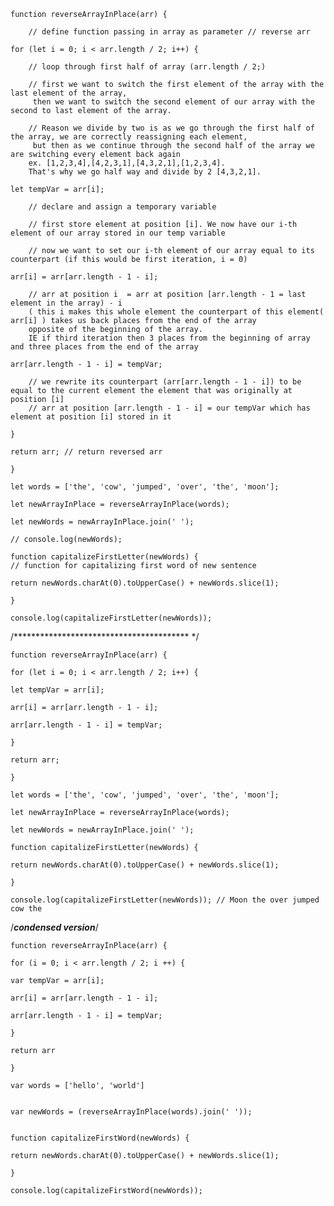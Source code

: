     function reverseArrayInPlace(arr) {

        // define function passing in array as parameter // reverse arr

    for (let i = 0; i < arr.length / 2; i++) {

        // loop through first half of array (arr.length / 2;)

        // first we want to switch the first element of the array with the last element of the array,
         then we want to switch the second element of our array with the second to last element of the array.

        // Reason we divide by two is as we go through the first half of the array, we are correctly reassigning each element,
         but then as we continue through the second half of the array we are switching every element back again
        ex. [1,2,3,4],[4,2,3,1],[4,3,2,1],[1,2,3,4].
        That's why we go half way and divide by 2 [4,3,2,1].

    let tempVar = arr[i];

        // declare and assign a temporary variable

        // first store element at position [i]. We now have our i-th element of our array stored in our temp variable

        // now we want to set our i-th element of our array equal to its counterpart (if this would be first iteration, i = 0)

    arr[i] = arr[arr.length - 1 - i];

        // arr at position i  = arr at position [arr.length - 1 = last element in the array) - i
        ( this i makes this whole element the counterpart of this element( arr[i] ) takes us back places from the end of the array
        opposite of the beginning of the array.
        IE if third iteration then 3 places from the beginning of array and three places from the end of the array

    arr[arr.length - 1 - i] = tempVar;

        // we rewrite its counterpart (arr[arr.length - 1 - i]) to be equal to the current element the element that was originally at position [i]
        // arr at position [arr.length - 1 - i] = our tempVar which has element at position [i] stored in it

    }

    return arr; // return reversed arr

    }

    let words = ['the', 'cow', 'jumped', 'over', 'the', 'moon'];

    let newArrayInPlace = reverseArrayInPlace(words);

    let newWords = newArrayInPlace.join(' ');

    // console.log(newWords);

    function capitalizeFirstLetter(newWords) {
    // function for capitalizing first word of new sentence

    return newWords.charAt(0).toUpperCase() + newWords.slice(1);

    }

    console.log(capitalizeFirstLetter(newWords));

  /**************************************** */

    function reverseArrayInPlace(arr) {

    for (let i = 0; i < arr.length / 2; i++) {

    let tempVar = arr[i];

    arr[i] = arr[arr.length - 1 - i];

    arr[arr.length - 1 - i] = tempVar;

    }

    return arr;

    }

    let words = ['the', 'cow', 'jumped', 'over', 'the', 'moon'];

    let newArrayInPlace = reverseArrayInPlace(words);

    let newWords = newArrayInPlace.join(' ');

    function capitalizeFirstLetter(newWords) {

    return newWords.charAt(0).toUpperCase() + newWords.slice(1);

    }

    console.log(capitalizeFirstLetter(newWords)); // Moon the over jumped cow the

/*************condensed version*************/

    function reverseArrayInPlace(arr) {

	for (i = 0; i < arr.length / 2; i ++) {

	var tempVar = arr[i];

	arr[i] = arr[arr.length - 1 - i];

	arr[arr.length - 1 - i] = tempVar;

	}

	return arr

    }

    var words = ['hello', 'world']


    var newWords = (reverseArrayInPlace(words).join(' '));


    function capitalizeFirstWord(newWords) {

	return newWords.charAt(0).toUpperCase() + newWords.slice(1);

    }

    console.log(capitalizeFirstWord(newWords));